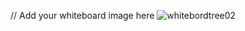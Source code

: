 // Add your whiteboard image here
![whitebordtree02](code-challenges/tree-challenges/challenge02/tree02.jpg "tree02")